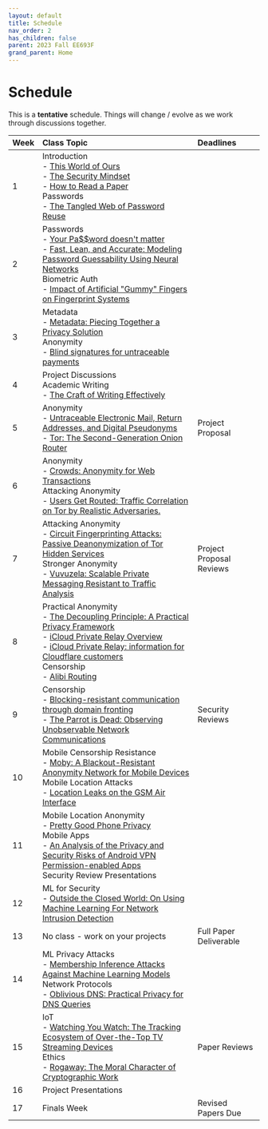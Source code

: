 ```yaml
---
layout: default
title: Schedule
nav_order: 2
has_children: false
parent: 2023 Fall EE693F
grand_parent: Home
---
```


# Schedule 

This is a **tentative** schedule. Things will change / evolve as we work through discussions together.

| Week       | Class Topic | Deadlines |
|:-----------|:------------------------------------------------------|:------------------|
| 1 | Introduction<br>- [This World of Ours](papers/mickens.pdf)<br>- [The Security Mindset](https://www.schneier.com/blog/archives/2008/03/the_security_mi_1.html)<br>- [How to Read a Paper](papers/how_to_read_a_paper.pdf)<br>Passwords<br>- [The Tangled Web of Password Reuse](papers/tangled-web.pdf) | |
| 2 | Passwords<br>- [Your Pa$$word doesn't matter](https://techcommunity.microsoft.com/t5/microsoft-entra-azure-ad-blog/your-pa-word-doesn-t-matter/ba-p/731984)<br>- [Fast, Lean, and Accurate: Modeling Password Guessability Using Neural Networks](papers/neural-passwords.pdf)<br>Biometric Auth<br>- [Impact of Artificial "Gummy" Fingers on Fingerprint Systems](https://cryptome.org/gummy.htm) | |
| 3 | Metadata<br>- [Metadata: Piecing Together a Privacy Solution](papers/metadata.pdf)<br>Anonymity<br>- [Blind signatures for untraceable payments](papers/blindsignatures.pdf) | |
| 4 | Project Discussions<br> Academic Writing<br>- [The Craft of Writing Effectively](https://youtu.be/vtIzMaLkCaM) | |
| 5 | Anonymity<br>- [Untraceable Electronic Mail, Return Addresses, and Digital Pseudonyms](papers/chaum-mix.pdf)<br>- [Tor: The Second-Generation Onion Router](papers/tor.pdf) | Project Proposal |
| 6 | Anonymity<br>- [Crowds: Anonymity for Web Transactions](papers/crowds.pdf)<br>Attacking Anonymity<br>- [Users Get Routed: Traffic Correlation on Tor by Realistic Adversaries.](papers/usersrouted-ccs13.pdf) | |
| 7 | Attacking Anonymity<br>- [Circuit Fingerprinting Attacks: Passive Deanonymization of Tor Hidden Services](papers/circuit-fingerprinting.pdf)<br>Stronger Anonymity<br>- [Vuvuzela: Scalable Private Messaging Resistant to Traffic Analysis](papers/vuvuzela.pdf) | Project Proposal Reviews |
| 8 | Practical Anonymity<br>- [The Decoupling Principle: A Practical Privacy Framework](papers/decoupling.pdf)<br>- [iCloud Private Relay Overview](papers/apple_pr.pdf)<br>- [iCloud Private Relay: information for Cloudflare customers](https://blog.cloudflare.com/icloud-private-relay/)<br>Censorship<br>- [Alibi Routing](papers/alibi-routing.pdf) |  |
| 9 | Censorship<br>- [Blocking-resistant communication through domain fronting](papers/domain-fronting.pdf)<br>- [The Parrot is Dead: Observing Unobservable Network Communications](papers/parrot.pdf) | Security Reviews    |
| 10 | Mobile Censorship Resistance<br>- [Moby: A Blackout-Resistant Anonymity Network for Mobile Devices](papers/moby.pdf)<br>Mobile Location Attacks<br>- [Location Leaks on the GSM Air Interface](papers/location_leaks_gsm.pdf) |     |
| 11 | Mobile Location Anonymity<br>- [Pretty Good Phone Privacy](papers/pgpp.pdf)<br>Mobile Apps<br>- [An Analysis of the Privacy and Security Risks of Android VPN Permission-enabled Apps](papers/vpn-app-risks.pdf)<br>Security Review Presentations | |
| 12 | ML for Security<br>- [Outside the Closed World: On Using Machine Learning For Network Intrusion Detection](papers/ML-for-IDS.pdf) | |
| 13 | No class - work on your projects | Full Paper Deliverable |
| 14 | ML Privacy Attacks<br>- [Membership Inference Attacks Against Machine Learning Models](papers/membership.pdf)<br>Network Protocols<br>- [Oblivious DNS: Practical Privacy for DNS Queries](papers/odns.pdf) |  |
| 15 | IoT<br>- [Watching You Watch: The Tracking Ecosystem of Over-the-Top TV Streaming Devices](papers/watching.pdf)<br>Ethics<br>- [Rogaway: The Moral Character of Cryptographic Work](papers/rogaway.pdf) | Paper Reviews |
| 16 | Project Presentations | |
| 17 | Finals Week | Revised Papers Due |


<!--  -->
<!-- |  10/5/2022 | Stronger Anonymity<br>- [The Dining Cryptographers Problem: Unconditional Sender and Recipient Untraceability](papers/dining-cryptographers.pdf) |     | -->
